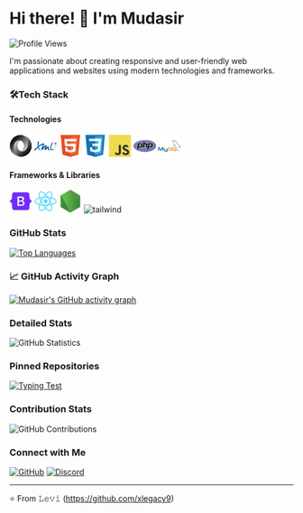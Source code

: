 # Hi there! 👋 I'm Mudasir

![Profile Views](https://komarev.com/ghpvc/?username=xlegacy9&color=red)

I'm passionate about creating responsive and user-friendly web applications and websites using modern technologies and frameworks.

### 🛠Tech Stack
#### Technologies
<p align="left">
    <img src="https://raw.githubusercontent.com/devicons/devicon/master/icons/json/json-original.svg" alt="json" width="40" height="40"/>
    <img src="https://raw.githubusercontent.com/devicons/devicon/master/icons/xml/xml-original.svg" alt="xml" width="40" height="40"/>
    <img src="https://raw.githubusercontent.com/devicons/devicon/master/icons/html5/html5-original.svg" alt="html5" width="40" height="40"/>
    <img src="https://raw.githubusercontent.com/devicons/devicon/master/icons/css3/css3-original.svg" alt="css3" width="40" height="40"/>
    <img src="https://raw.githubusercontent.com/devicons/devicon/master/icons/javascript/javascript-original.svg" alt="javascript" width="40" height="40"/>
    <img src="https://raw.githubusercontent.com/devicons/devicon/master/icons/php/php-original.svg" alt="php" width="40" height="40"/>
    <img src="https://raw.githubusercontent.com/devicons/devicon/master/icons/mysql/mysql-original-wordmark.svg" alt="mysql" width="40" height="40"/>
</p>

#### Frameworks & Libraries
<p align="left">
    <img src="https://raw.githubusercontent.com/devicons/devicon/master/icons/bootstrap/bootstrap-plain.svg" alt="bootstrap" width="40" height="40"/>
    <img src="https://raw.githubusercontent.com/devicons/devicon/master/icons/react/react-original.svg" alt="react" width="40" height="40"/>
    <img src="https://raw.githubusercontent.com/devicons/devicon/master/icons/nodejs/nodejs-original.svg" alt="nodejs" width="40" height="40"/>
<img src="https://www.vectorlogo.zone/logos/tailwindcss/tailwindcss-icon.svg" alt="tailwind" width="40" height="40"/>
</p>

### GitHub Stats
[![Top Languages](https://github-readme-stats.vercel.app/api/top-langs/?username=xlegacy9&layout=compact&theme=radical)](https://github.com/anuraghazra/github-readme-stats)
### 📈 GitHub Activity Graph
[![Mudasir's GitHub activity graph](https://github-readme-activity-graph.vercel.app/graph?username=xlegacy9&theme=react-dark)](https://github.com/ashutosh00710/github-readme-activity-graph)


### Detailed Stats
![GitHub Statistics](https://github-readme-stats.vercel.app/api?username=xlegacy9&show_icons=true&theme=radical&count_private=true)

### Pinned Repositories
[![Typing Test](https://github-readme-stats.vercel.app/api/pin/?username=xlegacy9&repo=TypingTest&theme=radical)](https://github.com/XLegacy9/TypingTest)


### Contribution Stats
![GitHub Contributions](https://github-readme-streak-stats.herokuapp.com/?user=xlegacy9&theme=radical&hide_border=true)

### Connect with Me
[![GitHub](https://img.shields.io/badge/GitHub-100000?style=for-the-badge&logo=github&logoColor=white)](xlegacy9)
[![Discord](https://img.shields.io/badge/Discord-legacy__x9-5865F2?style=for-the-badge&logo=discord&logoColor=white)](https://discord.com)

---
⭐️ From 𝙻𝚎𝚟𝚒 (https://github.com/xlegacy9)

<!---
XLegacy9/XLegacy9 is a ✨ special ✨ repository because its `README.md` (this file) appears on your GitHub profile.
You can click the Preview link to take a look at your changes.
--->

